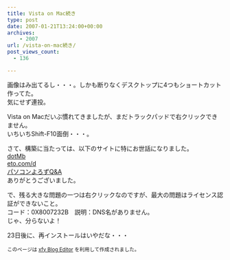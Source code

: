 ```yaml
---
title: Vista on Mac続き
type: post
date: 2007-01-21T13:24:00+00:00
archives:
    - 2007
url: /vista-on-mac続き/
post_views_count:
  - 136

---
```

画像はみ出てるし・・・。しかも断りなくデスクトップに4つもショートカット作ってた。  
気にせず連投。

Vista on Macだいぶ慣れてきましたが、まだトラックパッドで右クリックできません。  
いちいちShift-F10面倒・・・。

さて、構築に当たっては、以下のサイトに特にお世話になりました。  
<a href="http://dotmb.netwalk.in/?eid=198586" target="_blank">dotMb</a>  
[eto.com/d][1]  
[パソコンよろずQ&A][2]  
ありがとうございました。

で、残る大きな問題の一つは右クリックなのですが、最大の問題はライセンス認証ができないこと。  
<img src="https://i2.wp.com/jqinglong.html.xdomain.jp/bimg/konnokiyotaka200701211358174.JPG" alt="" style="" data-recalc-dims="1" />  
コード：0X8007232B　説明：DNS名がありません。  
じゃ、分らないよ！

23日後に、再インストールはいやだな・・・

<small>このページは <a href="http://www.xfy.com/jp/personal/blog/">xfy Blog Editor</a> を利用して作成されました。</small>

 [1]: http://aqua.eto.com/d/InstallWindowsVistaOnMac.html
 [2]: http://blog.goo.ne.jp/pcqanda/e/673c9c0d94c81b11dd8eba591891a1ca